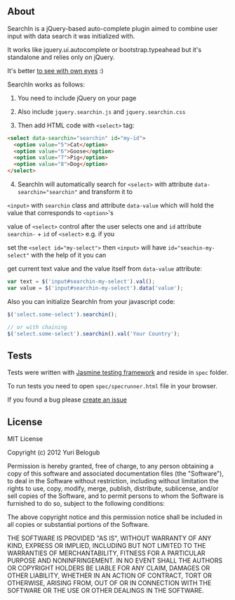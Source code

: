 About
----
SearchIn is a jQuery-based auto-complete plugin aimed to combine user input with data search it was initialized with.

It works like jquery.ui.autocomplete or bootstrap.typeahead but it's standalone and relies only on jQuery.

It's better [to see with own eyes](http://belogub.github.com/searchin/) :)

SearchIn works as follows:

1. You need to include jQuery on your page

2. Also include `jquery.searchin.js` and `jquery.searchin.css`

3. Then add HTML code with `<select>` tag:


``` html
<select data-searchin="searchin" id="my-id">
  <option value="5">Cat</option>
  <option value="6">Goose</option>
  <option value="7">Pig</option>
  <option value="8">Dog</option>
</select>
```

4. SearchIn will automatically search for `<select>` with attribute `data-searchin="searchin"` and transform it to

`<input>` with `searchin` class and attribute `data-value` which will hold the value that corresponds to `<option>`'s

value of `<select>` control after the user selects one and `id` attribute `searchin-` + `id` of `<select>` e.g. if you

set the `<select id="my-select">` then `<input>` will have `id="seachin-my-select"` with the help of it you can

get current text value and the value itself from `data-value` attribute:

``` javascript
var text = $('input#searchin-my-select').val();
var value = $('input#searchin-my-select').data('value');
```
Also you can initialize SearchIn from your javascript code:

``` javascript
$('select.some-select').searchin();

// or with chaining
$('select.some-select').searchin().val('Your Country');
```

Tests
-----
Tests were written with [Jasmine testing framework](http://pivotal.github.com/jasmine/) and reside in `spec` folder.

To run tests you need to open `spec/specrunner.html` file in your browser.

If you found a bug please [create an issue](https://github.com/belogub/searchin/issues/new)

License
-----
MIT License

Copyright (c) 2012 Yuri Belogub

Permission is hereby granted, free of charge, to any person obtaining
a copy of this software and associated documentation files (the
"Software"), to deal in the Software without restriction, including
without limitation the rights to use, copy, modify, merge, publish,
distribute, sublicense, and/or sell copies of the Software, and to
permit persons to whom the Software is furnished to do so, subject to
the following conditions:

The above copyright notice and this permission notice shall be
included in all copies or substantial portions of the Software.

THE SOFTWARE IS PROVIDED "AS IS", WITHOUT WARRANTY OF ANY KIND,
EXPRESS OR IMPLIED, INCLUDING BUT NOT LIMITED TO THE WARRANTIES OF
MERCHANTABILITY, FITNESS FOR A PARTICULAR PURPOSE AND
NONINFRINGEMENT. IN NO EVENT SHALL THE AUTHORS OR COPYRIGHT HOLDERS BE
LIABLE FOR ANY CLAIM, DAMAGES OR OTHER LIABILITY, WHETHER IN AN ACTION
OF CONTRACT, TORT OR OTHERWISE, ARISING FROM, OUT OF OR IN CONNECTION
WITH THE SOFTWARE OR THE USE OR OTHER DEALINGS IN THE SOFTWARE.
